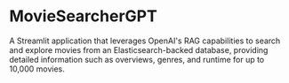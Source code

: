 # MovieSearcherGPT
A Streamlit application that leverages OpenAI's RAG capabilities to search and explore movies from an Elasticsearch-backed database, providing detailed information such as overviews, genres, and runtime for up to 10,000 movies.
